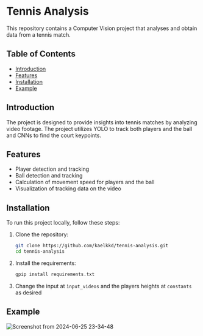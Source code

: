 # Tennis Analysis

This repository contains a Computer Vision project that analyses and obtain data from a tennis match.

## Table of Contents

- [Introduction](#introduction)
- [Features](#features)
- [Installation](#installation)
- [Example](#example)

## Introduction

The project is designed to provide insights into tennis matches by analyzing video footage. The project utilizes YOLO to track both players and the ball and CNNs to find the court keypoints.

## Features

- Player detection and tracking
- Ball detection and tracking
- Calculation of movement speed for players and the ball
- Visualization of tracking data on the video

## Installation

To run this project locally, follow these steps:

1. Clone the repository:
   ```sh
   git clone https://github.com/kaelkkd/tennis-analysis.git
   cd tennis-analysis

2. Install the requirements:
   ```sh
   gpip install requirements.txt

3. Change the input at ```ìnput_videos``` and the players heights at ```constants``` as desired

## Example
![Screenshot from 2024-06-25 23-34-48](https://github.com/kaelkkd/tennis-analysis-ml/assets/102829149/bab2a87a-cd50-49a6-af39-1d497db595b0)
